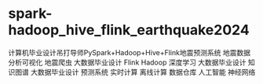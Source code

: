 # spark-hadoop_hive_flink_earthquake2024
计算机毕业设计吊打导师PySpark+Hadoop+Hive+Flink地震预测系统 地震数据分析可视化 地震爬虫 大数据毕业设计 Flink Hadoop 深度学习 大数据毕业设计 知识图谱 大数据毕业设计 预测系统 实时计算 离线计算 数据仓库 人工智能 神经网络
